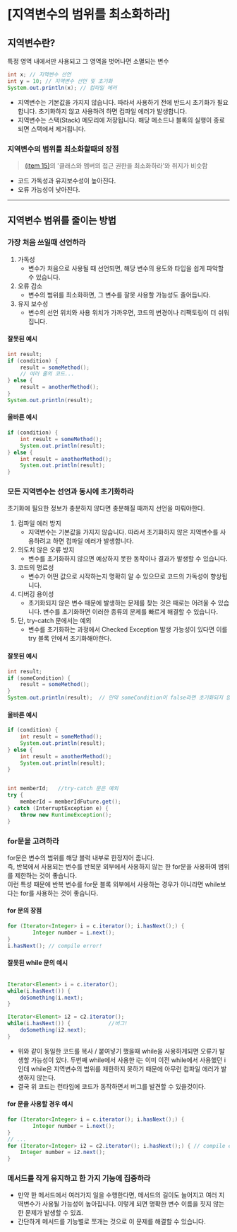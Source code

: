 # [지역변수의 범위를 최소화하라]
## 지역변수란?
특정 영역 내에서만 사용되고 그 영역을 벗어나면 소멸되는 변수
```JAVA
int x; // 지역변수 선언
int y = 10; // 지역변수 선언 및 초기화
System.out.println(x); // 컴파일 에러
```
- 지역변수는 기본값을 가지지 않습니다. 따라서 사용하기 전에 반드시 초기화가 필요합니다. 초기화하지 않고 사용하려 하면 컴파일 에러가 발생합니다.
- 지역변수는 스택(Stack) 메모리에 저장됩니다. 해당 메소드나 블록의 실행이 종료되면 스택에서 제거됩니다.


### 지역변수의 범위를 최소화할때의 장점
> [(item 15)](04장/아이템_15/클래스와_멤버의_접근_권한을_최소화하라.md)의 '클래스와 멤버의 접근 권한을 최소화하라'와 취지가 비슷함
- 코드 가독성과 유지보수성이 높아진다.
- 오류 가능성이 낮아진다.

- - -
## 지역변수 범위를 줄이는 방법
### 가장 처음 쓰일때 선언하라
1. 가독성
   - 변수가 처음으로 사용될 때 선언되면, 해당 변수의 용도와 타입을 쉽게 파악할 수 있습니다.
2. 오류 감소
   - 변수의 범위를 최소화하면, 그 변수를 잘못 사용할 가능성도 줄어듭니다.
3. 유지 보수성
   - 변수의 선언 위치와 사용 위치가 가까우면, 코드의 변경이나 리팩토링이 더 쉬워집니다.
#### 잘못된 예시
```JAVA
int result;
if (condition) {
    result = someMethod();
    // 여러 줄의 코드...
} else {
    result = anotherMethod();
}
System.out.println(result);
```
#### 올바른 예시
```JAVA
if (condition) {
    int result = someMethod();
    System.out.println(result);
} else {
    int result = anotherMethod();
    System.out.println(result);
}
```
### 모든 지역변수는 선언과 동시에 초기화하라
초기화에 필요한 정보가 충분하지 않다면 충분해질 때까지 선언을 미뤄야한다.
1. 컴파일 에러 방지
   - 지역변수는 기본값을 가지지 않습니다. 따라서 초기화하지 않은 지역변수를 사용하려고 하면 컴파일 에러가 발생합니다.
2. 의도치 않은 오류 방지
   - 변수를 초기화하지 않으면 예상하지 못한 동작이나 결과가 발생할 수 있습니다.
3. 코드의 명료성
   - 변수가 어떤 값으로 시작하는지 명확히 알 수 있으므로 코드의 가독성이 향상됩니다.
4. 디버깅 용이성
   - 초기화되지 않은 변수 때문에 발생하는 문제를 찾는 것은 때로는 어려울 수 있습니다. 변수를 초기화하면 이러한 종류의 문제를 빠르게 해결할 수 있습니다.
5. 단, try-catch 문에서는 예외
   - 변수를 초기화하는 과정에서 Checked Exception 발생 가능성이 있다면 이를 try 블록 안에서 초기화해야한다.

#### 잘못된 예시
```JAVA
int result;
if (someCondition) {
    result = someMethod();
}
System.out.println(result);  // 만약 someCondition이 false라면 초기화되지 않은 result를 사용하게 됨
```
#### 올바른 예시
```JAVA
if (condition) {
    int result = someMethod();
    System.out.println(result);
} else {
    int result = anotherMethod();
    System.out.println(result);
}


int memberId;   //try-catch 문은 예외
try {
    memberId = memberIdFuture.get();
} catch (InterruptException e) {
    throw new RuntimeException();
}
```

### for문을 고려하라
for문은 변수의 범위를 해당 블럭 내부로 한정지어 줍니다. \
즉, 반복에서 사용되는 변수를 반복문 외부에서 사용하지 않는 한 for문을 사용하여 범위를 제한하는 것이 좋습니다.\
이런 특성 때문에 반복 변수를 for문 블록 외부에서 사용하는 경우가 아니라면 while보다는 for를 사용하는 것이 좋습니다.

#### for 문의 장점
```JAVA
for (Iterator<Integer> i = c.iterator(); i.hasNext();) {
        Integer number = i.next();
}
i.hasNext(); // compile error!
```

#### 잘못된 while 문의 예시
```JAVA

Iterator<Element> i = c.iterator();
while(i.hasNext()) {
    doSomething(i.next);    
}

Iterator<Element> i2 = c2.iterator();
while(i.hasNext()) {            //버그!
    doSomething(i2.next);    
}
```
- 위와 같이 동일한 코드를 복사 / 붙여넣기 했을때 while을 사용하게되면 오류가 발생할 가능성이 있다. 두번째 while에서 사용한 i는 이미 이전 while에서 사용했던 i인데 while은 지역변수의 범위를 제한하지 못하기 때문에 아무런 컴파일 에러가 발생하지 않는다.
- 결국 위 코드는 런타임에 코드가 동작하면서 버그를 발견할 수 있을것이다.

#### for 문을 사용할 경우 예시
```JAVA
for (Iterator<Integer> i = c.iterator(); i.hasNext();) {
        Integer number = i.next();
}
// ...
for (Iterator<Integer> i2 = c2.iterator(); i.hasNext();) { // compile error
    Integer number = i2.next();
}
```

### 메서드를 작게 유지하고 한 가지 기능에 집중하라
- 만약 한 메서드에서 여러가지 일을 수행한다면, 메서드의 길이도 늘어지고 여러 지역변수가 사용될 가능성이 높아집니다. 이렇게 되면 명확한 변수 이름을 짓지 않는 한 문제가 발생할 수 있죠.
- 간단하게 메서드를 기능별로 쪼개는 것으로 이 문제를 해결할 수 있습니다.